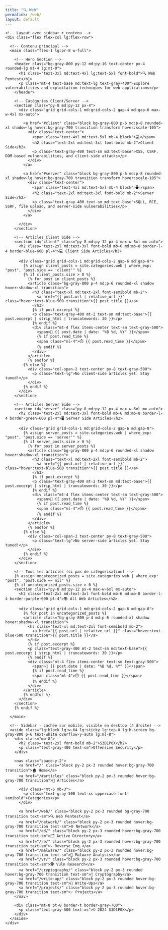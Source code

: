 ```yaml
---
title: "🔍 Web"
permalink: /web/
layout: default
---
```


<html lang="en">
<head>
  <meta charset="UTF-8" />
  <meta name="viewport" content="width=device-width, initial-scale=1.0" />
  <link href="https://cdn.jsdelivr.net/npm/tailwindcss@2.2.19/dist/tailwind.min.css" rel="stylesheet">
</head>

<body class="bg-gray-900 text-gray-100 font-sans">

  <div class="max-w-7xl mx-auto px-4">

    <!-- Layout avec sidebar + contenu -->
    <div class="flex flex-col lg:flex-row">
      
      <!-- Contenu principal -->
      <main class="flex-1 lg:pr-8 w-full">
  
        <!-- Hero Section -->
        <header class="bg-gray-800 py-12 md:py-16 text-center px-4 rounded-lg mt-4 lg:mt-0">
          <h1 class="text-3xl md:text-4xl lg:text-5xl font-bold">🔍 Web Pentest</h1>
          <p class="mt-4 text-base md:text-lg text-gray-400">Explore vulnerabilities and exploitation techniques for web applications</p>
        </header>

        <!-- Catégories Client/Server -->
        <section class="py-8 md:py-12 px-4">
          <div class="grid grid-cols-1 md:grid-cols-2 gap-4 md:gap-6 max-w-4xl mx-auto">
            
            <a href="#client" class="block bg-gray-800 p-6 md:p-8 rounded-xl shadow-lg hover:bg-gray-700 transition transform hover:scale-105">
              <div class="text-center">
                <span class="text-4xl md:text-5xl mb-4 block">💻</span>
                <h2 class="text-2xl md:text-3xl font-bold mb-2">Client Side</h2>
                <p class="text-gray-400 text-sm md:text-base">XSS, CSRF, DOM-based vulnerabilities, and client-side attacks</p>
              </div>
            </a>

            <a href="#server" class="block bg-gray-800 p-6 md:p-8 rounded-xl shadow-lg hover:bg-gray-700 transition transform hover:scale-105">
              <div class="text-center">
                <span class="text-4xl md:text-5xl mb-4 block">🖥️</span>
                <h2 class="text-2xl md:text-3xl font-bold mb-2">Server Side</h2>
                <p class="text-gray-400 text-sm md:text-base">SQLi, RCE, SSRF, file upload, and server-side vulnerabilities</p>
              </div>
            </a>

          </div>
        </section>
    
        <!-- Articles Client Side -->
        <section id="client" class="py-8 md:py-12 px-4 max-w-6xl mx-auto">
          <h2 class="text-2xl md:text-3xl font-bold mb-6 md:mb-8 border-l-4 border-blue-600 pl-4">💻 Client Side Articles</h2>
          
          <div class="grid grid-cols-1 md:grid-cols-2 gap-6 md:gap-8">
            {% assign client_posts = site.categories.web | where_exp: "post", "post.side == 'client'" %}
            {% if client_posts.size > 0 %}
              {% for post in client_posts %}
              <article class="bg-gray-800 p-4 md:p-6 rounded-xl shadow hover:shadow-xl transition">
                <h3 class="text-xl md:text-2xl font-semibold mb-2">
                  <a href="{{ post.url | relative_url }}" class="hover:text-blue-500 transition">{{ post.title }}</a>
                </h3>
                {% if post.excerpt %}
                <p class="text-gray-400 mt-2 text-sm md:text-base">{{ post.excerpt | strip_html | truncatewords: 30 }}</p>
                {% endif %}
                <div class="mt-4 flex items-center text-sm text-gray-500">
                  <span>📅 {{ post.date | date: "%B %d, %Y" }}</span>
                  {% if post.read_time %}
                  <span class="ml-4">⏱️ {{ post.read_time }}</span>
                  {% endif %}
                </div>
              </article>
              {% endfor %}
            {% else %}
              <div class="col-span-2 text-center py-8 text-gray-500">
                <p class="text-lg">No client-side articles yet. Stay tuned!</p>
              </div>
            {% endif %}
          </div>
        </section>

        <!-- Articles Server Side -->
        <section id="server" class="py-8 md:py-12 px-4 max-w-6xl mx-auto">
          <h2 class="text-2xl md:text-3xl font-bold mb-6 md:mb-8 border-l-4 border-green-600 pl-4">🖥️ Server Side Articles</h2>
          
          <div class="grid grid-cols-1 md:grid-cols-2 gap-6 md:gap-8">
            {% assign server_posts = site.categories.web | where_exp: "post", "post.side == 'server'" %}
            {% if server_posts.size > 0 %}
              {% for post in server_posts %}
              <article class="bg-gray-800 p-4 md:p-6 rounded-xl shadow hover:shadow-xl transition">
                <h3 class="text-xl md:text-2xl font-semibold mb-2">
                  <a href="{{ post.url | relative_url }}" class="hover:text-blue-500 transition">{{ post.title }}</a>
                </h3>
                {% if post.excerpt %}
                <p class="text-gray-400 mt-2 text-sm md:text-base">{{ post.excerpt | strip_html | truncatewords: 30 }}</p>
                {% endif %}
                <div class="mt-4 flex items-center text-sm text-gray-500">
                  <span>📅 {{ post.date | date: "%B %d, %Y" }}</span>
                  {% if post.read_time %}
                  <span class="ml-4">⏱️ {{ post.read_time }}</span>
                  {% endif %}
                </div>
              </article>
              {% endfor %}
            {% else %}
              <div class="col-span-2 text-center py-8 text-gray-500">
                <p class="text-lg">No server-side articles yet. Stay tuned!</p>
              </div>
            {% endif %}
          </div>
        </section>

        <!-- Tous les articles (si pas de catégorisation) -->
        {% assign uncategorized_posts = site.categories.web | where_exp: "post", "post.side == nil" %}
        {% if uncategorized_posts.size > 0 %}
        <section class="py-8 md:py-12 px-4 max-w-6xl mx-auto">
          <h2 class="text-2xl md:text-3xl font-bold mb-6 md:mb-8 border-l-4 border-purple-600 pl-4">📚 All Web Articles</h2>
          
          <div class="grid grid-cols-1 md:grid-cols-2 gap-6 md:gap-8">
            {% for post in uncategorized_posts %}
            <article class="bg-gray-800 p-4 md:p-6 rounded-xl shadow hover:shadow-xl transition">
              <h3 class="text-xl md:text-2xl font-semibold mb-2">
                <a href="{{ post.url | relative_url }}" class="hover:text-blue-500 transition">{{ post.title }}</a>
              </h3>
              {% if post.excerpt %}
              <p class="text-gray-400 mt-2 text-sm md:text-base">{{ post.excerpt | strip_html | truncatewords: 30 }}</p>
              {% endif %}
              <div class="mt-4 flex items-center text-sm text-gray-500">
                <span>📅 {{ post.date | date: "%B %d, %Y" }}</span>
                {% if post.read_time %}
                <span class="ml-4">⏱️ {{ post.read_time }}</span>
                {% endif %}
              </div>
            </article>
            {% endfor %}
          </div>
        </section>
        {% endif %}
  
      </main>

      <!-- Sidebar - cachée sur mobile, visible en desktop (à droite) -->
      <aside class="lg:block lg:w-64 lg:sticky lg:top-0 lg:h-screen bg-gray-800 p-6 text-white overflow-y-auto lg:ml-8">
        <div class="mb-8">
          <h2 class="text-2xl font-bold mb-2">S3D1P0X</h2>
          <p class="text-gray-400 text-sm">Offensive Security</p>
        </div>
        
        <nav class="space-y-2">
          <a href="/" class="block py-2 px-3 rounded hover:bg-gray-700 transition">🏠 Home</a>
          <a href="/#articles" class="block py-2 px-3 rounded hover:bg-gray-700 transition">📖 Articles</a>
          
          <div class="mt-6 mb-3">
            <p class="text-gray-500 text-xs uppercase font-semibold">Categories</p>
          </div>
          
          <a href="/web/" class="block py-2 px-3 rounded bg-gray-700 transition text-sm">🔍 Web Pentest</a>
          <a href="/network/" class="block py-2 px-3 rounded hover:bg-gray-700 transition text-sm">🌐 Network</a>
          <a href="/ad/" class="block py-2 px-3 rounded hover:bg-gray-700 transition text-sm">🗂️ Active Directory</a>
          <a href="/re/" class="block py-2 px-3 rounded hover:bg-gray-700 transition text-sm">⚔️ Reverse Eng.</a>
          <a href="/malware/" class="block py-2 px-3 rounded hover:bg-gray-700 transition text-sm">🧪 Malware Analysis</a>
          <a href="/vr/" class="block py-2 px-3 rounded hover:bg-gray-700 transition text-sm">🕵 Vuln Research</a>
          <a href="/cryptography/" class="block py-2 px-3 rounded hover:bg-gray-700 transition text-sm">🧠 Cryptography</a>
          <a href="/write-up/" class="block py-2 px-3 rounded hover:bg-gray-700 transition text-sm">📝 Write-Ups</a>
          <a href="/projects/" class="block py-2 px-3 rounded hover:bg-gray-700 transition text-sm">💡 Projects</a>
        </nav>
        
        <div class="mt-8 pt-8 border-t border-gray-700">
          <p class="text-gray-500 text-xs">© 2024 S3D1P0X</p>
        </div>
      </aside>
    </div>
  </div>
</body>
</html>
